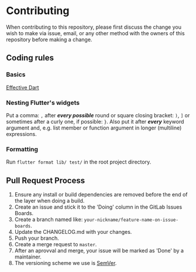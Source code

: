 # Contributing
When contributing to this repository, please first discuss the change you wish
to make via issue, email, or any other method with the owners of this repository
before making a change.

## Coding rules
### Basics
[Effective Dart](https://dart.dev/guides/language/effective-dart)

### Nesting Flutter's widgets
Put a comma: ```,``` after ***every possible*** round or square closing bracket:
```)```, ```]``` or sometimes after a curly one, if possible: ```}```. Also put
it after ***every*** keyword argument and, e.g. list member or function argument
in longer (multiline) expressions.

### Formatting
Run ```flutter format lib/ test/``` in the root project directory.

## Pull Request Process
1. Ensure any install or build dependencies are removed before the end of the
   layer when doing a build.
2. Create an issue and stick it to the 'Doing' column in the GitLab Issues
   Boards.
3. Create a branch named like: ```your-nickname/feature-name-on-issue-boards```.
4. Update the CHANGELOG.md with your changes.
5. Push your branch.
6. Create a merge request to ```master```.
7. After an aprovval and merge, your issue will be marked as 'Done' by
   a maintainer.
8. The versioning scheme we use is [SemVer](http://semver.org/).
